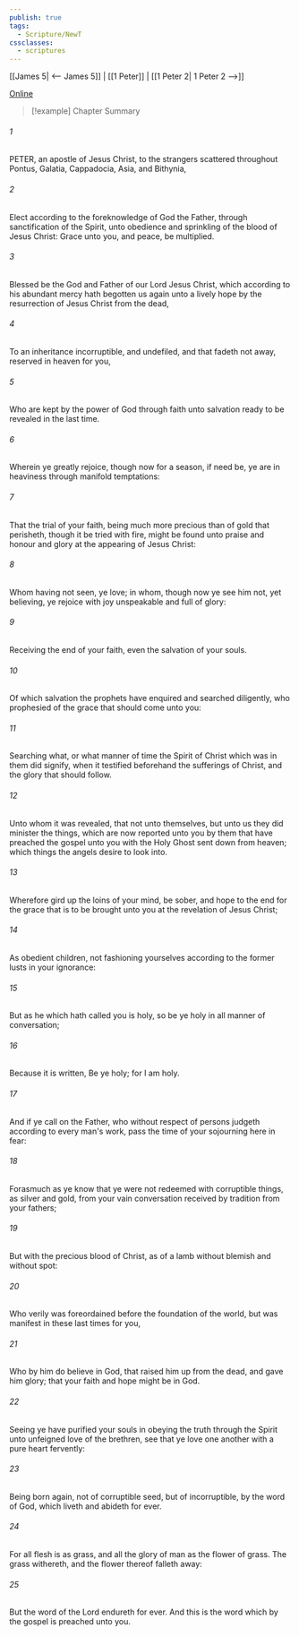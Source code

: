 ```yaml
---
publish: true
tags:
  - Scripture/NewT
cssclasses:
  - scriptures
---
```

[[James 5| <-- James 5]] | [[1 Peter]] | [[1 Peter 2| 1 Peter 2 -->]]

[Online](https://churchofjesuschrist.org/study/scriptures/nt/1-pet/1?lang=eng)

>[!example] Chapter Summary
>
###### 1
PETER, an apostle of Jesus Christ, to the strangers scattered throughout Pontus, Galatia, Cappadocia, Asia, and Bithynia,
###### 2
Elect according to the foreknowledge of God the Father, through sanctification of the Spirit, unto obedience and sprinkling of the blood of Jesus Christ: Grace unto you, and peace, be multiplied.
###### 3
Blessed be the God and Father of our Lord Jesus Christ, which according to his abundant mercy hath begotten us again unto a lively hope by the resurrection of Jesus Christ from the dead,
###### 4
To an inheritance incorruptible, and undefiled, and that fadeth not away, reserved in heaven for you,
###### 5
Who are kept by the power of God through faith unto salvation ready to be revealed in the last time.
###### 6
Wherein ye greatly rejoice, though now for a season, if need be, ye are in heaviness through manifold temptations:
###### 7
That the trial of your faith, being much more precious than of gold that perisheth, though it be tried with fire, might be found unto praise and honour and glory at the appearing of Jesus Christ:
###### 8
Whom having not seen, ye love; in whom, though now ye see him not, yet believing, ye rejoice with joy unspeakable and full of glory:
###### 9
Receiving the end of your faith, even the salvation of your souls.
###### 10
Of which salvation the prophets have enquired and searched diligently, who prophesied of the grace that should come unto you:
###### 11
Searching what, or what manner of time the Spirit of Christ which was in them did signify, when it testified beforehand the sufferings of Christ, and the glory that should follow.
###### 12
Unto whom it was revealed, that not unto themselves, but unto us they did minister the things, which are now reported unto you by them that have preached the gospel unto you with the Holy Ghost sent down from heaven; which things the angels desire to look into.
###### 13
Wherefore gird up the loins of your mind, be sober, and hope to the end for the grace that is to be brought unto you at the revelation of Jesus Christ;
###### 14
As obedient children, not fashioning yourselves according to the former lusts in your ignorance:
###### 15
But as he which hath called you is holy, so be ye holy in all manner of conversation;
###### 16
Because it is written, Be ye holy; for I am holy.
###### 17
And if ye call on the Father, who without respect of persons judgeth according to every man's work, pass the time of your sojourning here in fear:
###### 18
Forasmuch as ye know that ye were not redeemed with corruptible things, as silver and gold, from your vain conversation received by tradition from your fathers;
###### 19
But with the precious blood of Christ, as of a lamb without blemish and without spot:
###### 20
Who verily was foreordained before the foundation of the world, but was manifest in these last times for you,
###### 21
Who by him do believe in God, that raised him up from the dead, and gave him glory; that your faith and hope might be in God.
###### 22
Seeing ye have purified your souls in obeying the truth through the Spirit unto unfeigned love of the brethren, see that ye love one another with a pure heart fervently:
###### 23
Being born again, not of corruptible seed, but of incorruptible, by the word of God, which liveth and abideth for ever.
###### 24
For all flesh is as grass, and all the glory of man as the flower of grass. The grass withereth, and the flower thereof falleth away:
###### 25
But the word of the Lord endureth for ever. And this is the word which by the gospel is preached unto you.



